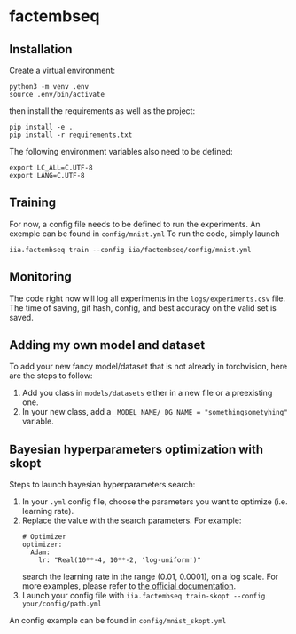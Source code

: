 # factembseq

## Installation

Create a virtual environment:
```
python3 -m venv .env
source .env/bin/activate
```

then install the requirements as well as the project:
```
pip install -e .
pip install -r requirements.txt
```

The following environment variables also need to be defined:
```
export LC_ALL=C.UTF-8
export LANG=C.UTF-8
```


## Training
For now, a config file needs to be defined to run the experiments. An exemple can be found in `config/mnist.yml`
To run the code, simply launch
```
iia.factembseq train --config iia/factembseq/config/mnist.yml
```

## Monitoring
The code right now will log all experiments in the `logs/experiments.csv` file. The time of saving, git hash, config, and best accuracy on the valid set is saved.

## Adding my own model and dataset
To add your new fancy model/dataset that is not already in torchvision, here are the steps to follow:
1. Add you class in `models/datasets` either in a new file or a preexisting one.
3. In your new class, add a `_MODEL_NAME/_DG_NAME = "somethingsometyhing"` variable.

## Bayesian hyperparameters optimization with skopt
Steps to launch bayesian hyperparameters search:
1. In your `.yml` config file, choose the parameters you want to optimize (i.e. learning rate).
2. Replace the value with  the search parameters. For example:
    ```
    # Optimizer
    optimizer:
      Adam:
        lr: "Real(10**-4, 10**-2, 'log-uniform')"
    ```
    search the learning rate in the range (0.01, 0.0001), on a log scale. For more examples, please refer to [the official documentation](https://scikit-optimize.github.io/#skopt.BayesSearchCV).
3. Launch your config file with `iia.factembseq train-skopt --config your/config/path.yml`

An config example can be found in `config/mnist_skopt.yml`

